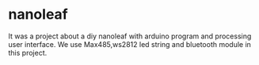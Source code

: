 # nanoleaf
It was a project about a diy nanoleaf with arduino program and processing user interface.
We use Max485,ws2812 led string and bluetooth module in this project.
